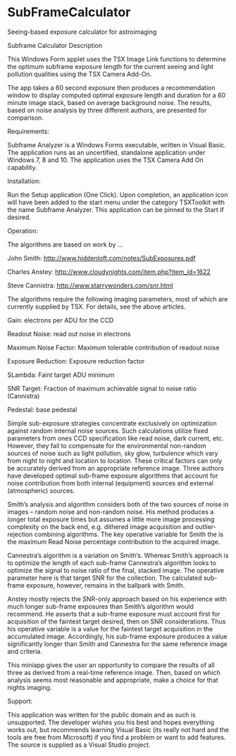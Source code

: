 # SubFrameCalculator
Seeing-based exposure calculator for astroimaging

Subframe Calculator Description

This Windows Form applet uses the TSX Image Link functions to determine the optimum subframe exposure length for the current seeing and light pollution qualities using the TSX Camera Add-On.

The app takes a 60 second exposure then produces a recommendation window to display computed optimal exposure length and duration for a 60 minute image stack, based on average background noise.  The results, based on noise analysis by three different authors, are presented for comparison.

 

Requirements:  

Subframe Analyzer is a Windows Forms executable, written in Visual Basic.  The application runs as an uncertified, standalone application under Windows 7, 8 and 10.  The application uses the TSX Camera Add On capability.

Installation:  

Run the Setup application (One Click).  Upon completion, an application icon will have been added to the start menu under the category TSXToolkit with the name Subframe Analyzer.  This application can be pinned to the Start if desired.

Operation:  

The algorithms are based on work by ... 

 John Smith: http://www.hiddenloft.com/notes/SubExposures.pdf

 Charles Anstey: http://www.cloudynights.com/item.php?item_id=1622

 Steve Cannistra: http://www.starrywonders.com/snr.html

The algorithms require the following imaging parameters, most of which are currently supplied by TSX.  For details, see the above articles.

 Gain:  electrons per ADU for the CCD

 Readout Noise:  read out noise in electrons

 Maximum Noise Factor:  Maximum tolerable contribution of readout noise

 Exposure Reduction:  Exposure reduction factor

 SLambda:  Faint target ADU minimum

 SNR Target: Fraction of maximum achievable signal to noise ratio (Cannistra)

 Pedestal:  base pedestal

Simple sub-exposure strategies concentrate exclusively on optimization against random internal noise sources.  Such calculations utilize fixed parameters from ones CCD specification like read noise, dark current, etc.  However, they  fail to compensate for the environmental non-random sources of noise such as light pollution, sky glow, turbulence which vary from night to night and location to location.  These critical factors can only be accurately derived from an appropriate reference image.  Three authors have developed optimal sub-frame exposure algorithms that account for noise contribution from both internal (equipment) sources and external (atmospheric) sources.  
 
Smith’s analysis and algorithm considers both of the two sources of noise in images – random noise and non-random noise.  His method produces a longer total exposure times but assumes a little more image processing complexity on the back end, e.g. dithered image acquisition and outlier-rejection combining algorithms.  The key operative variable for Smith the is the maximum Read Noise percentage contribution to the acquired image.  
 
Cannestra’s algorithm is a variation on Smith’s.  Whereas Smith’s approach is to optimize the length of each sub-frame Cannestra’s algorithm looks to optimize the signal to noise ratio of the final, stacked image.  The operative parameter here is that target SNR for the collection.  The calculated sub-frame exposure, however, remains in the ballpark with Smith.  
 
Anstey mostly rejects the SNR-only approach based on his experience with much longer sub-frame exposures than Smith’s algorithm would recommend.  He asserts that a sub-frame exposure must account first for acquisition of the faintest target desired, then on SNR considerations.  Thus his operative variable is a value for the faintest target acquisition in the accumulated image.  Accordingly, his sub-frame exposure produces a value significantly longer than Smith and Cannestra for the same reference image and criteria.  
 
This miniapp gives the user an opportunity to compare the results of all three as derived from a real-time reference image. Then, based on which analysis seems most reasonable and appropriate, make a choice for that nights imaging.  

Support:  

This application was written for the public domain and as such is unsupported. The developer wishes you his best and hopes everything works out, but recommends learning Visual Basic (its really not hard and the tools are free from Microsoft) if you find a problem or want to add features.  The source is supplied as a Visual Studio project.
